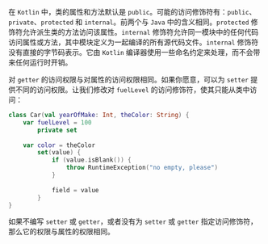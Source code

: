 在 `Kotlin` 中，类的属性和方法默认是 `public`。可能的访问修饰符有：`public`、`private`、`protected` 和 `internal`。前两个与 `Java` 中的含义相同。`protected` 修饰符允许派生类的方法访问该属性。`internal` 修饰符允许同一模块中的任何代码访问属性或方法，其中模块定义为一起编译的所有源代码文件。`internal` 修饰符没有直接的字节码表示。它由 `Kotlin` 编译器使用一些命名约定来处理，而不会带来任何运行时开销。

对 `getter` 的访问权限与对属性的访问权限相同。如果你愿意，可以为 `setter` 提供不同的访问权限。让我们修改对 `fuelLevel` 的访问修饰符，使其只能从类中访问：

```kotlin
class Car(val yearOfMake: Int, theColor: String) {
	var fuelLevel = 100
		private set
	
	var color = theColor
		set(value) {
			if (value.isBlank()) {
				throw RuntimeException("no empty, please")
			}
			
			field = value
		}
}
```

如果不编写 `setter` 或 `getter`，或者没有为 `setter` 或 `getter` 指定访问修饰符，那么它的权限与属性的权限相同。